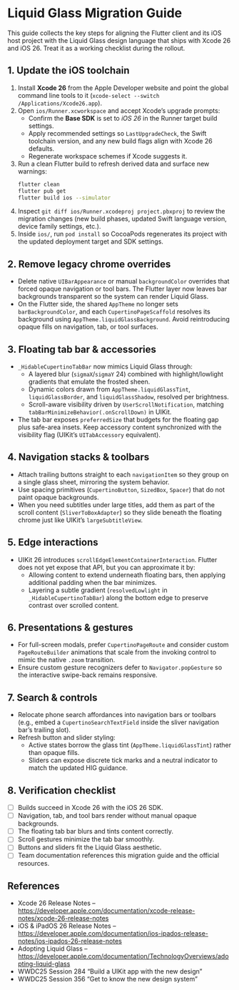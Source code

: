 # Liquid Glass Migration Guide

This guide collects the key steps for aligning the Flutter client and its iOS host project with the Liquid Glass design language that ships with Xcode 26 and iOS 26. Treat it as a working checklist during the rollout.

## 1. Update the iOS toolchain

1. Install **Xcode 26** from the Apple Developer website and point the global command line tools to it (`xcode-select --switch /Applications/Xcode26.app`).
2. Open `ios/Runner.xcworkspace` and accept Xcode’s upgrade prompts:
   - Confirm the **Base SDK** is set to *iOS 26* in the Runner target build settings.
   - Apply recommended settings so `LastUpgradeCheck`, the Swift toolchain version, and any new build flags align with Xcode 26 defaults.
   - Regenerate workspace schemes if Xcode suggests it.
3. Run a clean Flutter build to refresh derived data and surface new warnings:
   ```bash
   flutter clean
   flutter pub get
   flutter build ios --simulator
   ```
4. Inspect `git diff ios/Runner.xcodeproj project.pbxproj` to review the migration changes (new build phases, updated Swift language version, device family settings, etc.).
5. Inside `ios/`, run `pod install` so CocoaPods regenerates its project with the updated deployment target and SDK settings.

## 2. Remove legacy chrome overrides

- Delete native `UIBarAppearance` or manual `backgroundColor` overrides that forced opaque navigation or tool bars. The Flutter layer now leaves bar backgrounds transparent so the system can render Liquid Glass.
- On the Flutter side, the shared `AppTheme` no longer sets `barBackgroundColor`, and each `CupertinoPageScaffold` resolves its background using `AppTheme.liquidGlassBackground`. Avoid reintroducing opaque fills on navigation, tab, or tool surfaces.

## 3. Floating tab bar & accessories

- `_HidableCupertinoTabBar` now mimics Liquid Glass through:
  - A layered blur (`sigmaX`/`sigmaY` 24) combined with highlight/lowlight gradients that emulate the frosted sheen.
  - Dynamic colors drawn from `AppTheme.liquidGlassTint`, `liquidGlassBorder`, and `liquidGlassShadow`, resolved per brightness.
  - Scroll-aware visibility driven by `UserScrollNotification`, matching `tabBarMinimizeBehavior(.onScrollDown)` in UIKit.
- The tab bar exposes `preferredSize` that budgets for the floating gap plus safe-area insets. Keep accessory content synchronized with the visibility flag (UIKit’s `UITabAccessory` equivalent).

## 4. Navigation stacks & toolbars

- Attach trailing buttons straight to each `navigationItem` so they group on a single glass sheet, mirroring the system behavior.
- Use spacing primitives (`CupertinoButton`, `SizedBox`, `Spacer`) that do not paint opaque backgrounds.
- When you need subtitles under large titles, add them as part of the scroll content (`SliverToBoxAdapter`) so they slide beneath the floating chrome just like UIKit’s `largeSubtitleView`.

## 5. Edge interactions

- UIKit 26 introduces `scrollEdgeElementContainerInteraction`. Flutter does not yet expose that API, but you can approximate it by:
  - Allowing content to extend underneath floating bars, then applying additional padding when the bar minimizes.
  - Layering a subtle gradient (`resolvedLowlight` in `_HidableCupertinoTabBar`) along the bottom edge to preserve contrast over scrolled content.

## 6. Presentations & gestures

- For full-screen modals, prefer `CupertinoPageRoute` and consider custom `PageRouteBuilder` animations that scale from the invoking control to mimic the native `.zoom` transition.
- Ensure custom gesture recognizers defer to `Navigator.popGesture` so the interactive swipe-back remains responsive.

## 7. Search & controls

- Relocate phone search affordances into navigation bars or toolbars (e.g., embed a `CupertinoSearchTextField` inside the sliver navigation bar’s trailing slot).
- Refresh button and slider styling:
  - Active states borrow the glass tint (`AppTheme.liquidGlassTint`) rather than opaque fills.
  - Sliders can expose discrete tick marks and a neutral indicator to match the updated HIG guidance.

## 8. Verification checklist

- [ ] Builds succeed in Xcode 26 with the iOS 26 SDK.
- [ ] Navigation, tab, and tool bars render without manual opaque backgrounds.
- [ ] The floating tab bar blurs and tints content correctly.
- [ ] Scroll gestures minimize the tab bar smoothly.
- [ ] Buttons and sliders fit the Liquid Glass aesthetic.
- [ ] Team documentation references this migration guide and the official resources.

## References

- Xcode 26 Release Notes – <https://developer.apple.com/documentation/xcode-release-notes/xcode-26-release-notes>
- iOS & iPadOS 26 Release Notes – <https://developer.apple.com/documentation/ios-ipados-release-notes/ios-ipados-26-release-notes>
- Adopting Liquid Glass – <https://developer.apple.com/documentation/TechnologyOverviews/adopting-liquid-glass>
- WWDC25 Session 284 “Build a UIKit app with the new design”
- WWDC25 Session 356 “Get to know the new design system”
